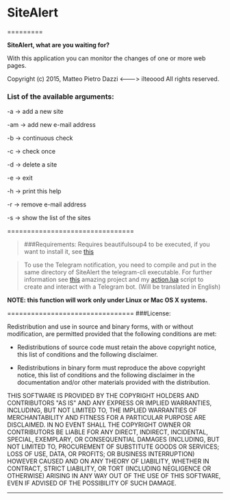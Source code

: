 # SiteAlert
=========

**SiteAlert, what are you waiting for?**

With this application you can monitor the changes of one or more web pages.

Copyright (c) 2015, Matteo Pietro Dazzi <---> ilteoood
All rights reserved.

### List of the available arguments:

-a -> add a new site

-am -> add new e-mail address

-b -> continuous check

-c -> check once

-d -> delete a site

-e -> exit

-h -> print this help

-r -> remove e-mail address

-s -> show the list of the sites

================================

> ###Requirements: 
> Requires beautifulsoup4 to be executed, if you want to install it, see [this][1]

> To use the Telegram notification, you need to compile and put in the same directory of SiteAlert the telegram-cli executable. For further information see [this][2] amazing project and my [action.lua][3] script to create and interact with a Telegram bot. (Will be translated in English)

**NOTE: this function will work only under Linux or Mac OS X systems.**

================================
###License:

Redistribution and use in source and binary forms, with or without modification, are permitted provided
that the following conditions are met:

* Redistributions of source code must retain the above copyright notice, this list of conditions and the
  following disclaimer.

* Redistributions in binary form must reproduce the above copyright notice, this list of conditions and
  the following disclaimer in the documentation and/or other materials provided with the distribution.

THIS SOFTWARE IS PROVIDED BY THE COPYRIGHT HOLDERS AND CONTRIBUTORS "AS IS" AND ANY
EXPRESS OR IMPLIED WARRANTIES, INCLUDING, BUT NOT LIMITED TO, THE IMPLIED WARRANTIES OF
MERCHANTABILITY AND FITNESS FOR A PARTICULAR PURPOSE ARE DISCLAIMED. IN NO EVENT SHALL
THE COPYRIGHT OWNER OR CONTRIBUTORS BE LIABLE FOR ANY DIRECT, INDIRECT, INCIDENTAL,
SPECIAL, EXEMPLARY, OR CONSEQUENTIAL DAMAGES (INCLUDING, BUT NOT LIMITED TO,
PROCUREMENT OF SUBSTITUTE GOODS OR SERVICES; LOSS OF USE, DATA, OR PROFITS; OR BUSINESS
INTERRUPTION) HOWEVER CAUSED AND ON ANY THEORY OF LIABILITY, WHETHER IN CONTRACT,
STRICT LIABILITY, OR TORT (INCLUDING NEGLIGENCE OR OTHERWISE) ARISING IN ANY WAY OUT OF
THE USE OF THIS SOFTWARE, EVEN IF ADVISED OF THE POSSIBILITY OF SUCH DAMAGE.

------------------------

[1]: http://www.crummy.com/software/BeautifulSoup/bs4/doc/#installing-beautiful-soup
[2]: https://github.com/vysheng/tg/
[3]: https://github.com/ilteoood/SiteAlert-Python/blob/master/action.lua